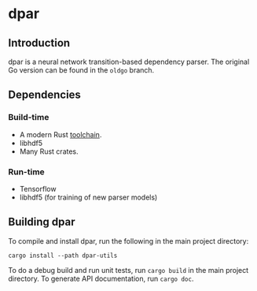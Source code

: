 # dpar

## Introduction

dpar is a neural network transition-based dependency parser. The
original Go version can be found in the `oldgo` branch.

## Dependencies

### Build-time

* A modern Rust [toolchain](https://rustup.rs).
* libhdf5
* Many Rust crates.

### Run-time

* Tensorflow
* libhdf5 (for training of new parser models)

## Building dpar

To compile and install dpar, run the following in the main project directory:

~~~
cargo install --path dpar-utils
~~~

To do a debug build and run unit tests, run `cargo build` in the main project
directory. To generate API documentation, run `cargo doc`.
